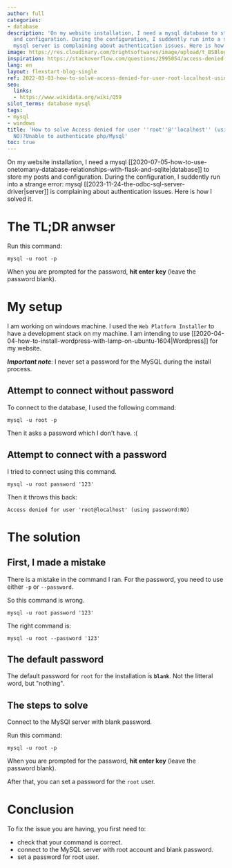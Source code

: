 ```yaml
---
author: full
categories:
- database
description: 'On my website installation, I need a mysql database to store my posts
  and configuration. During the configuration, I suddently run into a strange error:
  mysql server is complaining about authentication issues. Here is how I solved it.'
image: https://res.cloudinary.com/brightsoftwares/image/upload/t_BSBlogImage/v1646322256/kyle-glenn-dGk-qYBk4OA-unsplash_irufoi.jpg
inspiration: https://stackoverflow.com/questions/2995054/access-denied-for-user-rootlocalhost-using-passwordno?noredirect=1&lq=1
lang: en
layout: flexstart-blog-single
ref: 2022-03-03-how-to-solve-access-denied-for-user-root-localhost-using-password-no-unable-to-authenticate-php-mysql
seo:
  links:
  - https://www.wikidata.org/wiki/Q59
silot_terms: database mysql
tags:
- mysql
- windows
title: 'How to solve Access denied for user ''root''@''localhost'' (using password:
  NO)?Unable to authenticate php/Mysql'
toc: true
---
```


On my website installation, I need a mysql [[2020-07-05-how-to-use-onetomany-database-relationships-with-flask-and-sqlite|database]] to store my posts and configuration. During the configuration, I suddently run into a strange error: mysql [[2023-11-24-the-odbc-sql-server-driver|server]] is complaining about authentication issues. Here is how I solved it.

# The TL;DR anwser

Run this command:

```
mysql -u root -p
```

When you are prompted for the password, **hit enter key** (leave the password blank).


# My setup

I am working on windows machine. I used the `Web Platform Installer` to have a development stack on my machine.
I am intending to use [[2020-04-04-how-to-install-wordpress-with-lamp-on-ubuntu-1604|Wordpress]] for my website.

***Important note***: I never set a password for the MySQL during the install process.

## Attempt to connect without password

To connect to the database, I used the following command:

```
mysql -u root -p
```

Then it asks a password which I don't have. :(


## Attempt to connect with a password

I tried to connect using this command.

```
mysql -u root password '123'
```


Then it throws this back:

```
Access denied for user 'root@localhost' (using password:NO)
```


# The solution

## First, I made a mistake

There is a mistake in the command I ran. For the password, you need to use either `-p` or `--password`.

So this command is wrong.

```
mysql -u root password '123'
```

The right command is:

```
mysql -u root --password '123'
```


## The default password

The default password for `root` for the installation is **`blank`**. Not the litteral word, but "nothing".


## The steps to solve

Connect to the MySQl server with blank password.

Run this command:

```
mysql -u root -p
```

When you are prompted for the password, **hit enter key** (leave the password blank).

After that, you can set a password for the `root` user.


# Conclusion

To fix the issue you are having, you first need to:

 - check that your command is correct.
 - connect to the MySQL server with root account and blank password.
 - set a password for root user.